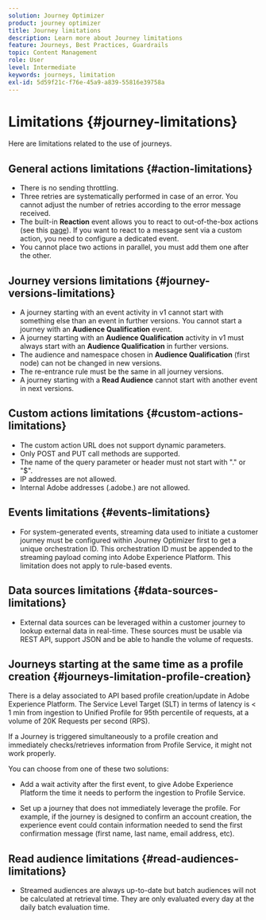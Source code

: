 ```yaml
---
solution: Journey Optimizer
product: journey optimizer
title: Journey limitations
description: Learn more about Journey limitations
feature: Journeys, Best Practices, Guardrails
topic: Content Management
role: User
level: Intermediate
keywords: journeys, limitation
exl-id: 5d59f21c-f76e-45a9-a839-55816e39758a
---
```

# Limitations {#journey-limitations}

Here are limitations related to the use of journeys.

## General actions limitations {#action-limitations}

* There is no sending throttling. 
* Three retries are systematically performed in case of an error. You cannot adjust the number of retries according to the error message received. 
* The built-in **Reaction** event allows you to react to out-of-the-box actions (see this [page](../building-journeys/reaction-events.md)). If you want to react to a message sent via a custom action, you need to configure a dedicated event. 
* You cannot place two actions in parallel, you must add them one after the other.

## Journey versions limitations {#journey-versions-limitations}

* A journey starting with an event activity in v1 cannot start with something else than an event in further versions. You cannot start a journey with an **Audience Qualification** event. 
* A journey starting with an **Audience Qualification** activity in v1 must always start with an **Audience Qualification** in further versions. 
* The audience and namespace chosen in **Audience Qualification** (first node) can not be changed in new versions.
* The re-entrance rule must be the same in all journey versions.
* A journey starting with a **Read Audience** cannot start with another event in next versions.

## Custom actions limitations {#custom-actions-limitations}

* The custom action URL does not support dynamic parameters. 
* Only POST and PUT call methods are supported. 
* The name of the query parameter or header must not start with "." or "$". 
* IP addresses are not allowed. 
* Internal Adobe addresses (.adobe.) are not allowed.

## Events limitations {#events-limitations}

* For system-generated events, streaming data used to initiate a customer journey must be configured within Journey Optimizer first to get a unique orchestration ID. This orchestration ID must be appended to the streaming payload coming into Adobe Experience Platform. This limitation does not apply to rule-based events.

## Data sources limitations {#data-sources-limitations}

* External data sources can be leveraged within a customer journey to lookup external data in real-time. These sources must be usable via REST API, support JSON and be able to handle the volume of requests.

## Journeys starting at the same time as a profile creation {#journeys-limitation-profile-creation}

There is a delay associated to API based profile creation/update in Adobe Experience Platform. The Service Level Target (SLT) in terms of latency is < 1 min from ingestion to Unified Profile for 95th percentile of requests, at a volume of 20K Requests per second (RPS).

If a Journey is triggered simultaneously to a profile creation and immediately checks/retrieves information from Profile Service, it might not work properly.

You can choose from one of these two solutions:

* Add a wait activity after the first event, to give Adobe Experience Platform the time it needs to perform the ingestion to Profile Service.

* Set up a journey that does not immediately leverage the profile. For example, if the journey is designed to confirm an account creation, the experience event could contain information needed to send the first confirmation message (first name, last name, email address, etc). 

## Read audience limitations {#read-audiences-limitations}

* Streamed audiences are always up-to-date but batch audiences will not be calculated at retrieval time. They are only evaluated every day at the daily batch evaluation time.
